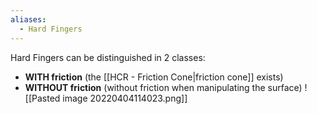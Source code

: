 ```yaml
---
aliases:
  - Hard Fingers
---
```

Hard Fingers can be distinguished in 2 classes:
- **WITH friction** (the [[HCR - Friction Cone|friction cone]] exists)
- **WITHOUT friction** (without friction when manipulating the surface)
![[Pasted image 20220404114023.png]]
